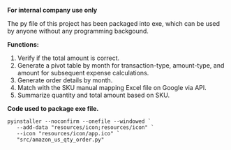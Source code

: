 
**For internal company use only**

The py file of this project has been packaged into exe, which can be used by anyone without any programming backgound.

**Functions:**
1. Verify if the total amount is correct.
2. Generate a pivot table by month for transaction-type, amount-type, and amount for subsequent expense calculations.
3. Generate order details by month.
4. Match with the SKU manual mapping Excel file on Google via API.
5. Summarize quantity and total amount based on SKU.


**Code used to package exe file.**
```
pyinstaller --noconfirm --onefile --windowed `
   --add-data "resources/icon;resources/icon" `
   --icon "resources/icon/app.ico" `
   "src/amazon_us_qty_order.py"
```

